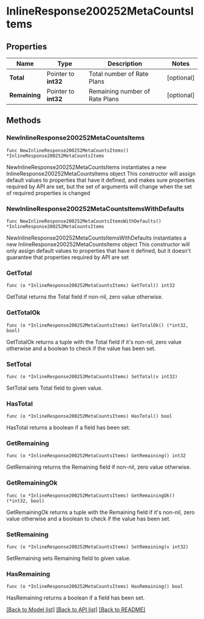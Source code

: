 # InlineResponse200252MetaCountsItems

## Properties

Name | Type | Description | Notes
------------ | ------------- | ------------- | -------------
**Total** | Pointer to **int32** | Total number of Rate Plans | [optional] 
**Remaining** | Pointer to **int32** | Remaining number of Rate Plans | [optional] 

## Methods

### NewInlineResponse200252MetaCountsItems

`func NewInlineResponse200252MetaCountsItems() *InlineResponse200252MetaCountsItems`

NewInlineResponse200252MetaCountsItems instantiates a new InlineResponse200252MetaCountsItems object
This constructor will assign default values to properties that have it defined,
and makes sure properties required by API are set, but the set of arguments
will change when the set of required properties is changed

### NewInlineResponse200252MetaCountsItemsWithDefaults

`func NewInlineResponse200252MetaCountsItemsWithDefaults() *InlineResponse200252MetaCountsItems`

NewInlineResponse200252MetaCountsItemsWithDefaults instantiates a new InlineResponse200252MetaCountsItems object
This constructor will only assign default values to properties that have it defined,
but it doesn't guarantee that properties required by API are set

### GetTotal

`func (o *InlineResponse200252MetaCountsItems) GetTotal() int32`

GetTotal returns the Total field if non-nil, zero value otherwise.

### GetTotalOk

`func (o *InlineResponse200252MetaCountsItems) GetTotalOk() (*int32, bool)`

GetTotalOk returns a tuple with the Total field if it's non-nil, zero value otherwise
and a boolean to check if the value has been set.

### SetTotal

`func (o *InlineResponse200252MetaCountsItems) SetTotal(v int32)`

SetTotal sets Total field to given value.

### HasTotal

`func (o *InlineResponse200252MetaCountsItems) HasTotal() bool`

HasTotal returns a boolean if a field has been set.

### GetRemaining

`func (o *InlineResponse200252MetaCountsItems) GetRemaining() int32`

GetRemaining returns the Remaining field if non-nil, zero value otherwise.

### GetRemainingOk

`func (o *InlineResponse200252MetaCountsItems) GetRemainingOk() (*int32, bool)`

GetRemainingOk returns a tuple with the Remaining field if it's non-nil, zero value otherwise
and a boolean to check if the value has been set.

### SetRemaining

`func (o *InlineResponse200252MetaCountsItems) SetRemaining(v int32)`

SetRemaining sets Remaining field to given value.

### HasRemaining

`func (o *InlineResponse200252MetaCountsItems) HasRemaining() bool`

HasRemaining returns a boolean if a field has been set.


[[Back to Model list]](../README.md#documentation-for-models) [[Back to API list]](../README.md#documentation-for-api-endpoints) [[Back to README]](../README.md)


